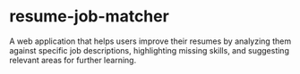 # resume-job-matcher
A web application that helps users improve their resumes by analyzing them against specific job descriptions, highlighting missing skills, and suggesting relevant areas for further learning.
